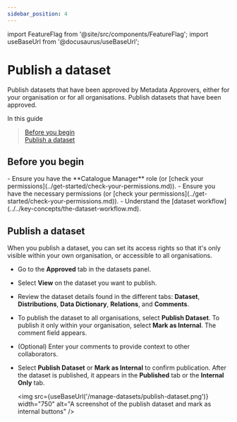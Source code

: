 ```yaml
---
sidebar_position: 4
---
```

import FeatureFlag from '@site/src/components/FeatureFlag';
import useBaseUrl from '@docusaurus/useBaseUrl';

# Publish a dataset

<FeatureFlag flag="enable_multi_tenants">
Publish datasets that have been approved by Metadata Approvers, either for your organisation or for all organisations.
</FeatureFlag>
<FeatureFlag flag="enable_multi_tenants" inverse>
Publish datasets that have been approved.
</FeatureFlag>

In this guide

> [Before you begin](#before-you-begin)  
> [Publish a dataset](#publish-a-dataset-1)

## Before you begin

<FeatureFlag flag="enable_multi_tenants">
- Ensure you have the **Catalogue Manager** role (or [check your permissions](../get-started/check-your-permissions.md)).
</FeatureFlag>
<FeatureFlag flag="enable_multi_tenants" inverse>
- Ensure you have the necessary permissions (or [check your permissions](../get-started/check-your-permissions.md)).
</FeatureFlag>
- Understand the [dataset workflow](../../key-concepts/the-dataset-workflow.md).

## Publish a dataset

When you publish a dataset, you can set its access rights so that it's only visible within your own organisation, or accessible to all organisations.

- Go to the **Approved** tab in the datasets panel.

- Select **View** on the dataset you want to publish.

- Review the dataset details found in the different tabs: **Dataset**, **Distributions**, **Data Dictionary**, **Relations**, and **Comments**.

<FeatureFlag flag="enable_multi_tenants">

- To publish the dataset to all organisations, select **Publish Dataset**. To publish it only within your organisation, select **Mark as Internal**. The comment field appears.

</FeatureFlag>

- (Optional) Enter your comments to provide context to other collaborators.

- Select **Publish Dataset** or **Mark as Internal** to confirm publication. After the dataset is published, it appears in the **Published** tab or the **Internal Only** tab.

   <img src={useBaseUrl('/manage-datasets/publish-dataset.png')} width="750" alt="A screenshot of the publish dataset and mark as internal buttons" />

